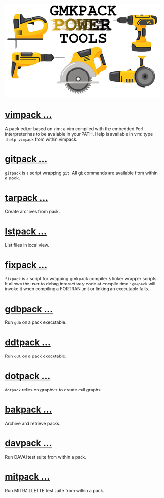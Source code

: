 ![](./Images/45709664.png)


# [vimpack ...](./doc/vimpack.md)

A pack editor based on vim; a vim compiled with the embedded Perl interpreter has to be available in your PATH.
Help is available in vim: type `:help vimpack` from within vimpack.

# [gitpack ...](./doc/gitpack.md)

`gitpack` is a script wrapping `git`. All git commands are available from
within a pack.

# [tarpack ...](./doc/tarpack.md)

Create archives from pack.

# [lstpack ...](./doc/lstpack.md)

List files in local view.

# [fixpack ...](./doc/fixpack.md)

`fixpack` is a script for wrapping gmkpack compiler & linker wrapper scripts. 
It allows the user to debug interactively code at compile time : `gmkpack` 
will invoke it when compiling a FORTRAN unit or linking an executable fails.

# [gdbpack ...](./doc/gdbpack.md)

Run `gdb` on a pack executable.

# [ddtpack ...](./doc/ddtpack.md)

Run `ddt` on a pack executable.

# [dotpack ...](./doc/dotpack.md)

`dotpack` relies on graphviz to create call graphs.

# [bakpack ...](./doc/bakpack.md)

Archive and retrieve packs.

# [davpack ...](./doc/davpack.md)

Run DAVAI test suite from within a pack. 

# [mitpack ...](./doc/mitpack.md)

Run MITRAILLETTE test suite from within a pack.
